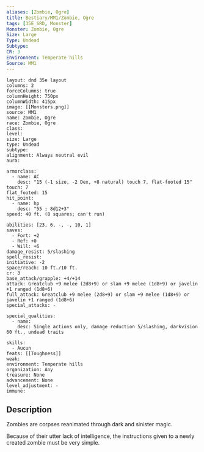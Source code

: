 ```yaml
---
aliases: [Zombie, Ogre]
title: Bestiary/MM1/Zombie, Ogre
tags: [35E_SRD, Monster]
Monster: Zombie, Ogre
Size: Large
Type: Undead
Subtype: 
CR: 3
Environnent: Temperate hills
Source: MM1
---
```


```statblock
layout: dnd 35e layout
columns: 2
forceColumns: true
columnHeight: 750px
columnWidth: 415px
image: [[Monsters.png]]
source: MM1
name: Zombie, Ogre
race: Zombie, Ogre
class: 
level: 
size: Large
type: Undead
subtype: 
alignment: Always neutral evil
aura: 

armorclass:
  - name: AC
    desc: "15 (-1 size, -2 Dex, +8 natural) touch 7, flat-footed 15"
touch: 7
flat_footed: 15
hit_point:
  - name: hp
    desc: "55 ; 8d12+3"
speed: 40 ft. (8 squares; can't run)

abilities: [23, 6, -, -, 10, 1]
saves:
  - Fort: +2
  - Ref: +0
  - Will: +6
damage_resist: 5/slashing
spell_resist: 
initiative: -2
space/reach: 10 ft./10 ft.
cr: 3
base_attack/grapple: +4/+14
attack: Greatclub +9 melee (2d8+9) or slam +9 melee (1d8+9) or javelin +1 ranged (1d8+6)
full_attack: Greatclub +9 melee (2d8+9) or slam +9 melee (1d8+9) or javelin +1 ranged (1d8+6)
special_attacks: -

special_qualities:
  - name: 
    desc: Single actions only, damage reduction 5/slashing, darkvision 60 ft., undead traits

skills:
  - Aucun
feats: [[Toughness]]
weak: 
environment: Temperate hills
organization: Any
treasure: None
advancement: None
level_adjustment: -
immune: 
```

## Description

<p>Zombies are corpses reanimated through dark and sinister magic.</p>
<p>Because of their utter lack of intelligence, the instructions given to a newly created zombie must be very simple.</p>